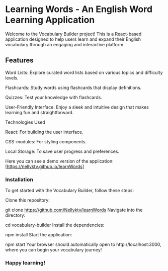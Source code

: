 # Learning Words - An English Word Learning Application
Welcome to the Vocabulary Builder project! This is a React-based application designed to help users learn and expand their English vocabulary through an engaging and interactive platform.

## Features
Word Lists: Explore curated word lists based on various topics and difficulty levels.

Flashcards: Study words using flashcards that display definitions.

Quizzes: Test your knowledge with flashcards.

User-Friendly Interface: Enjoy a sleek and intuitive design that makes learning fun and straightforward.

Technologies Used

React: For building the user interface.

CSS-modules: For styling components.

Local Storage: To save user progress and preferences.

Here you can see a demo version of the application:[https://nellyktv.github.io/learnWords]

### Installation
To get started with the Vocabulary Builder, follow these steps:

Clone this repository:

git clone https://github.com/Nellyktv/learnWords
Navigate into the directory:

 
cd vocabulary-builder
Install the dependencies:

 
npm install
Start the application:

 
npm start
Your browser should automatically open to http://localhost:3000, where you can begin your vocabulary journey!

### Happy learning! 
